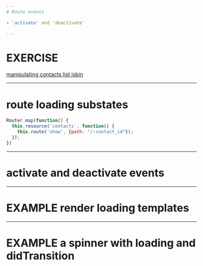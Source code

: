 ```yaml
---
# Route events

- 'activate' and 'deactivate'

---
```

# EXERCISE
<!-- jsbin, manipulating a simple contacts list -->
[manipulating contacts list jsbin](http://emberjs.jsbin.com/xiguhu/2/edit?html,css,js,output)

---
# route loading substates

```javascript
Router.map(function() {
  this.resource('contacts', function() {
    this.route('show', {path: "/:contact_id"});
  });
})
```

---
# activate and deactivate events

---
<!-- TODO: jsbin -->
# EXAMPLE render loading templates

---
<!-- TODO: jsbin -->
# EXAMPLE a spinner with loading and didTransition

